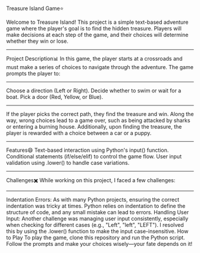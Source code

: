 Treasure Island Game⭐


Welcome to Treasure Island! This project is a simple text-based adventure game where the player's goal is to find the hidden treasure.
Players will make decisions at each step of the game, and their choices will determine whether they win or lose.


-------------------------------------------------------------------------------------------------------------------------------------------------------------------------------------------------------------------------------------------------------------------------------------------------------------------

Project Description📊
In this game, the player starts at a crossroads and must make a series of choices to navigate through the adventure. 
The game prompts the player to:


-------------------------------------------------------------------------------------------------------------------------------------------------------------------------------------------------------------------------------------------------------------------------------------------------------------------
Choose a direction (Left or Right).
Decide whether to swim or wait for a boat.
Pick a door (Red, Yellow, or Blue).


------------------------------------------------------------------------------------------------------------------------------------------------------------------------------------------------------------------------------------------------------------------------------------------------------------------------


If the player picks the correct path, they find the treasure and win. 
Along the way, wrong choices lead to a game over, such as being attacked by sharks or entering a burning house.
Additionally, upon finding the treasure, the player is rewarded with a choice between a car or a puppy.

-------------------------------------------------------------------------------------------------------------------------------------------------------------------------------------------------------------------------------------------------------------------------------------------------------------------------

Features😄
Text-based interaction using Python's input() function.
Conditional statements (if/else/elif) to control the game flow.
User input validation using .lower() to handle case variations.


-----------------------------------------------------------------------------------------------------------------------------------------------------------------------------------------------------------------------------------------------------------------------------------------------------------------------------


Challenges✖️
While working on this project, I faced a few challenges:

--------------------------------------------------------------------------------------------------------------------------------------------------------------------------------------------------------------------------------------------------------------------------------------------------------------------------------

Indentation Errors: As with many Python projects, ensuring the correct indentation was tricky at times. Python relies on indentation to define the structure of code, and any small mistake can lead to errors.
Handling User Input: Another challenge was managing user input consistently, especially when checking for different cases (e.g., "Left", "left", "LEFT"). I resolved this by using the .lower() function to make the input case-insensitive.
How to Play
To play the game, clone this repository and run the Python script. Follow the prompts and make your choices wisely—your fate depends on it!

